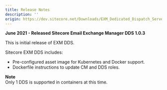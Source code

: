 ```yaml
---
title: Release Notes
description: ''
origin: https://dev.sitecore.net/Downloads/EXM_Dedicated_Dispatch_Server/1x/EXM_Dedicated_Dispatch_Server_103/Release_Notes
---
```


**June 2021 - Released Sitecore Email Exchange Manager DDS 1.0.3**

This is initial release of EXM DDS.

Sitecore EXM DDS includes:

-   Pre-configured asset image for Kubernetes and Docker support.
-   Dockerfile instructions to update CM and DDS roles.

**Note**  
Only 1 DDS is supported in containers at this time.